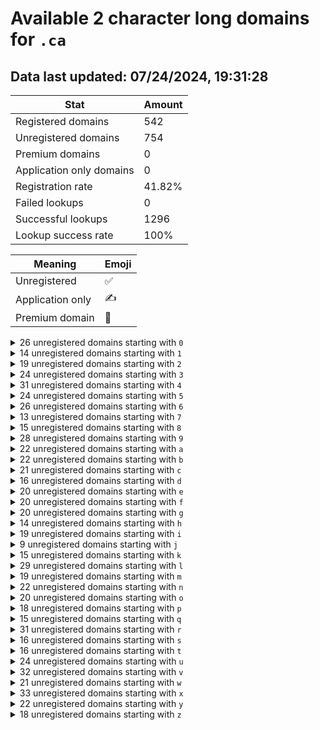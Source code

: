 # Available 2 character long domains for `.ca`

## Data last updated: 07/24/2024, 19:31:28

|Stat|Amount|
|--|--|
|Registered domains|542|
|Unregistered domains|754|
|Premium domains|0|
|Application only domains|0|
|Registration rate|41.82%|
|Failed lookups|0|
|Successful lookups|1296|
|Lookup success rate|100%|


|Meaning|Emoji|
|--|--|
|Unregistered|:white_check_mark:|
|Application only|:writing_hand:|
|Premium domain|:gem:|

<details>
<summary>26 unregistered domains starting with <bold><code>0</code></bold></summary>

|Type|Domain|
|--|--|
|:white_check_mark:|`01.ca`|
|:white_check_mark:|`02.ca`|
|:white_check_mark:|`05.ca`|
|:white_check_mark:|`06.ca`|
|:white_check_mark:|`07.ca`|
|:white_check_mark:|`08.ca`|
|:white_check_mark:|`0a.ca`|
|:white_check_mark:|`0b.ca`|
|:white_check_mark:|`0c.ca`|
|:white_check_mark:|`0d.ca`|
|:white_check_mark:|`0e.ca`|
|:white_check_mark:|`0f.ca`|
|:white_check_mark:|`0g.ca`|
|:white_check_mark:|`0h.ca`|
|:white_check_mark:|`0i.ca`|
|:white_check_mark:|`0k.ca`|
|:white_check_mark:|`0m.ca`|
|:white_check_mark:|`0n.ca`|
|:white_check_mark:|`0o.ca`|
|:white_check_mark:|`0q.ca`|
|:white_check_mark:|`0t.ca`|
|:white_check_mark:|`0u.ca`|
|:white_check_mark:|`0v.ca`|
|:white_check_mark:|`0w.ca`|
|:white_check_mark:|`0x.ca`|
|:white_check_mark:|`0y.ca`|
</details>
<details>
<summary>14 unregistered domains starting with <bold><code>1</code></bold></summary>

|Type|Domain|
|--|--|
|:white_check_mark:|`13.ca`|
|:white_check_mark:|`14.ca`|
|:white_check_mark:|`1a.ca`|
|:white_check_mark:|`1c.ca`|
|:white_check_mark:|`1e.ca`|
|:white_check_mark:|`1g.ca`|
|:white_check_mark:|`1i.ca`|
|:white_check_mark:|`1l.ca`|
|:white_check_mark:|`1m.ca`|
|:white_check_mark:|`1n.ca`|
|:white_check_mark:|`1o.ca`|
|:white_check_mark:|`1s.ca`|
|:white_check_mark:|`1x.ca`|
|:white_check_mark:|`1y.ca`|
</details>
<details>
<summary>19 unregistered domains starting with <bold><code>2</code></bold></summary>

|Type|Domain|
|--|--|
|:white_check_mark:|`20.ca`|
|:white_check_mark:|`27.ca`|
|:white_check_mark:|`2a.ca`|
|:white_check_mark:|`2b.ca`|
|:white_check_mark:|`2c.ca`|
|:white_check_mark:|`2d.ca`|
|:white_check_mark:|`2e.ca`|
|:white_check_mark:|`2g.ca`|
|:white_check_mark:|`2h.ca`|
|:white_check_mark:|`2i.ca`|
|:white_check_mark:|`2m.ca`|
|:white_check_mark:|`2n.ca`|
|:white_check_mark:|`2o.ca`|
|:white_check_mark:|`2p.ca`|
|:white_check_mark:|`2q.ca`|
|:white_check_mark:|`2r.ca`|
|:white_check_mark:|`2u.ca`|
|:white_check_mark:|`2v.ca`|
|:white_check_mark:|`2y.ca`|
</details>
<details>
<summary>24 unregistered domains starting with <bold><code>3</code></bold></summary>

|Type|Domain|
|--|--|
|:white_check_mark:|`32.ca`|
|:white_check_mark:|`33.ca`|
|:white_check_mark:|`34.ca`|
|:white_check_mark:|`35.ca`|
|:white_check_mark:|`37.ca`|
|:white_check_mark:|`39.ca`|
|:white_check_mark:|`3c.ca`|
|:white_check_mark:|`3f.ca`|
|:white_check_mark:|`3g.ca`|
|:white_check_mark:|`3k.ca`|
|:white_check_mark:|`3l.ca`|
|:white_check_mark:|`3m.ca`|
|:white_check_mark:|`3n.ca`|
|:white_check_mark:|`3o.ca`|
|:white_check_mark:|`3p.ca`|
|:white_check_mark:|`3q.ca`|
|:white_check_mark:|`3r.ca`|
|:white_check_mark:|`3s.ca`|
|:white_check_mark:|`3t.ca`|
|:white_check_mark:|`3u.ca`|
|:white_check_mark:|`3v.ca`|
|:white_check_mark:|`3w.ca`|
|:white_check_mark:|`3x.ca`|
|:white_check_mark:|`3z.ca`|
</details>
<details>
<summary>31 unregistered domains starting with <bold><code>4</code></bold></summary>

|Type|Domain|
|--|--|
|:white_check_mark:|`40.ca`|
|:white_check_mark:|`41.ca`|
|:white_check_mark:|`42.ca`|
|:white_check_mark:|`45.ca`|
|:white_check_mark:|`46.ca`|
|:white_check_mark:|`48.ca`|
|:white_check_mark:|`4a.ca`|
|:white_check_mark:|`4c.ca`|
|:white_check_mark:|`4d.ca`|
|:white_check_mark:|`4e.ca`|
|:white_check_mark:|`4f.ca`|
|:white_check_mark:|`4g.ca`|
|:white_check_mark:|`4h.ca`|
|:white_check_mark:|`4i.ca`|
|:white_check_mark:|`4j.ca`|
|:white_check_mark:|`4k.ca`|
|:white_check_mark:|`4l.ca`|
|:white_check_mark:|`4m.ca`|
|:white_check_mark:|`4n.ca`|
|:white_check_mark:|`4o.ca`|
|:white_check_mark:|`4p.ca`|
|:white_check_mark:|`4q.ca`|
|:white_check_mark:|`4r.ca`|
|:white_check_mark:|`4s.ca`|
|:white_check_mark:|`4t.ca`|
|:white_check_mark:|`4u.ca`|
|:white_check_mark:|`4v.ca`|
|:white_check_mark:|`4w.ca`|
|:white_check_mark:|`4x.ca`|
|:white_check_mark:|`4y.ca`|
|:white_check_mark:|`4z.ca`|
</details>
<details>
<summary>24 unregistered domains starting with <bold><code>5</code></bold></summary>

|Type|Domain|
|--|--|
|:white_check_mark:|`50.ca`|
|:white_check_mark:|`51.ca`|
|:white_check_mark:|`52.ca`|
|:white_check_mark:|`53.ca`|
|:white_check_mark:|`56.ca`|
|:white_check_mark:|`5e.ca`|
|:white_check_mark:|`5g.ca`|
|:white_check_mark:|`5i.ca`|
|:white_check_mark:|`5j.ca`|
|:white_check_mark:|`5k.ca`|
|:white_check_mark:|`5l.ca`|
|:white_check_mark:|`5m.ca`|
|:white_check_mark:|`5o.ca`|
|:white_check_mark:|`5p.ca`|
|:white_check_mark:|`5q.ca`|
|:white_check_mark:|`5r.ca`|
|:white_check_mark:|`5s.ca`|
|:white_check_mark:|`5t.ca`|
|:white_check_mark:|`5u.ca`|
|:white_check_mark:|`5v.ca`|
|:white_check_mark:|`5w.ca`|
|:white_check_mark:|`5x.ca`|
|:white_check_mark:|`5y.ca`|
|:white_check_mark:|`5z.ca`|
</details>
<details>
<summary>26 unregistered domains starting with <bold><code>6</code></bold></summary>

|Type|Domain|
|--|--|
|:white_check_mark:|`60.ca`|
|:white_check_mark:|`61.ca`|
|:white_check_mark:|`62.ca`|
|:white_check_mark:|`63.ca`|
|:white_check_mark:|`64.ca`|
|:white_check_mark:|`65.ca`|
|:white_check_mark:|`67.ca`|
|:white_check_mark:|`69.ca`|
|:white_check_mark:|`6a.ca`|
|:white_check_mark:|`6c.ca`|
|:white_check_mark:|`6d.ca`|
|:white_check_mark:|`6g.ca`|
|:white_check_mark:|`6h.ca`|
|:white_check_mark:|`6i.ca`|
|:white_check_mark:|`6j.ca`|
|:white_check_mark:|`6m.ca`|
|:white_check_mark:|`6o.ca`|
|:white_check_mark:|`6q.ca`|
|:white_check_mark:|`6s.ca`|
|:white_check_mark:|`6t.ca`|
|:white_check_mark:|`6u.ca`|
|:white_check_mark:|`6v.ca`|
|:white_check_mark:|`6w.ca`|
|:white_check_mark:|`6x.ca`|
|:white_check_mark:|`6y.ca`|
|:white_check_mark:|`6z.ca`|
</details>
<details>
<summary>13 unregistered domains starting with <bold><code>7</code></bold></summary>

|Type|Domain|
|--|--|
|:white_check_mark:|`73.ca`|
|:white_check_mark:|`76.ca`|
|:white_check_mark:|`77.ca`|
|:white_check_mark:|`78.ca`|
|:white_check_mark:|`7b.ca`|
|:white_check_mark:|`7c.ca`|
|:white_check_mark:|`7d.ca`|
|:white_check_mark:|`7e.ca`|
|:white_check_mark:|`7g.ca`|
|:white_check_mark:|`7i.ca`|
|:white_check_mark:|`7o.ca`|
|:white_check_mark:|`7r.ca`|
|:white_check_mark:|`7s.ca`|
</details>
<details>
<summary>15 unregistered domains starting with <bold><code>8</code></bold></summary>

|Type|Domain|
|--|--|
|:white_check_mark:|`80.ca`|
|:white_check_mark:|`81.ca`|
|:white_check_mark:|`84.ca`|
|:white_check_mark:|`89.ca`|
|:white_check_mark:|`8a.ca`|
|:white_check_mark:|`8e.ca`|
|:white_check_mark:|`8f.ca`|
|:white_check_mark:|`8h.ca`|
|:white_check_mark:|`8i.ca`|
|:white_check_mark:|`8l.ca`|
|:white_check_mark:|`8n.ca`|
|:white_check_mark:|`8q.ca`|
|:white_check_mark:|`8u.ca`|
|:white_check_mark:|`8v.ca`|
|:white_check_mark:|`8y.ca`|
</details>
<details>
<summary>28 unregistered domains starting with <bold><code>9</code></bold></summary>

|Type|Domain|
|--|--|
|:white_check_mark:|`90.ca`|
|:white_check_mark:|`91.ca`|
|:white_check_mark:|`93.ca`|
|:white_check_mark:|`95.ca`|
|:white_check_mark:|`96.ca`|
|:white_check_mark:|`97.ca`|
|:white_check_mark:|`98.ca`|
|:white_check_mark:|`99.ca`|
|:white_check_mark:|`9a.ca`|
|:white_check_mark:|`9e.ca`|
|:white_check_mark:|`9g.ca`|
|:white_check_mark:|`9h.ca`|
|:white_check_mark:|`9i.ca`|
|:white_check_mark:|`9j.ca`|
|:white_check_mark:|`9k.ca`|
|:white_check_mark:|`9l.ca`|
|:white_check_mark:|`9m.ca`|
|:white_check_mark:|`9n.ca`|
|:white_check_mark:|`9o.ca`|
|:white_check_mark:|`9p.ca`|
|:white_check_mark:|`9q.ca`|
|:white_check_mark:|`9r.ca`|
|:white_check_mark:|`9s.ca`|
|:white_check_mark:|`9t.ca`|
|:white_check_mark:|`9u.ca`|
|:white_check_mark:|`9w.ca`|
|:white_check_mark:|`9x.ca`|
|:white_check_mark:|`9z.ca`|
</details>
<details>
<summary>22 unregistered domains starting with <bold><code>a</code></bold></summary>

|Type|Domain|
|--|--|
|:white_check_mark:|`a0.ca`|
|:white_check_mark:|`a1.ca`|
|:white_check_mark:|`a3.ca`|
|:white_check_mark:|`a5.ca`|
|:white_check_mark:|`a6.ca`|
|:white_check_mark:|`a7.ca`|
|:white_check_mark:|`a8.ca`|
|:white_check_mark:|`a9.ca`|
|:white_check_mark:|`ab.ca`|
|:white_check_mark:|`ad.ca`|
|:white_check_mark:|`af.ca`|
|:white_check_mark:|`ai.ca`|
|:white_check_mark:|`aj.ca`|
|:white_check_mark:|`al.ca`|
|:white_check_mark:|`am.ca`|
|:white_check_mark:|`ar.ca`|
|:white_check_mark:|`at.ca`|
|:white_check_mark:|`au.ca`|
|:white_check_mark:|`aw.ca`|
|:white_check_mark:|`ax.ca`|
|:white_check_mark:|`ay.ca`|
|:white_check_mark:|`az.ca`|
</details>
<details>
<summary>22 unregistered domains starting with <bold><code>b</code></bold></summary>

|Type|Domain|
|--|--|
|:white_check_mark:|`b0.ca`|
|:white_check_mark:|`b2.ca`|
|:white_check_mark:|`b9.ca`|
|:white_check_mark:|`ba.ca`|
|:white_check_mark:|`bb.ca`|
|:white_check_mark:|`bc.ca`|
|:white_check_mark:|`bd.ca`|
|:white_check_mark:|`be.ca`|
|:white_check_mark:|`bh.ca`|
|:white_check_mark:|`bj.ca`|
|:white_check_mark:|`bk.ca`|
|:white_check_mark:|`bl.ca`|
|:white_check_mark:|`bn.ca`|
|:white_check_mark:|`bo.ca`|
|:white_check_mark:|`bp.ca`|
|:white_check_mark:|`bq.ca`|
|:white_check_mark:|`bs.ca`|
|:white_check_mark:|`bv.ca`|
|:white_check_mark:|`bw.ca`|
|:white_check_mark:|`bx.ca`|
|:white_check_mark:|`by.ca`|
|:white_check_mark:|`bz.ca`|
</details>
<details>
<summary>21 unregistered domains starting with <bold><code>c</code></bold></summary>

|Type|Domain|
|--|--|
|:white_check_mark:|`c0.ca`|
|:white_check_mark:|`c1.ca`|
|:white_check_mark:|`c2.ca`|
|:white_check_mark:|`c3.ca`|
|:white_check_mark:|`c5.ca`|
|:white_check_mark:|`c9.ca`|
|:white_check_mark:|`ca.ca`|
|:white_check_mark:|`cb.ca`|
|:white_check_mark:|`ce.ca`|
|:white_check_mark:|`cg.ca`|
|:white_check_mark:|`ch.ca`|
|:white_check_mark:|`cj.ca`|
|:white_check_mark:|`cn.ca`|
|:white_check_mark:|`co.ca`|
|:white_check_mark:|`cp.ca`|
|:white_check_mark:|`cq.ca`|
|:white_check_mark:|`cr.ca`|
|:white_check_mark:|`cs.ca`|
|:white_check_mark:|`cu.ca`|
|:white_check_mark:|`cv.ca`|
|:white_check_mark:|`cz.ca`|
</details>
<details>
<summary>16 unregistered domains starting with <bold><code>d</code></bold></summary>

|Type|Domain|
|--|--|
|:white_check_mark:|`d4.ca`|
|:white_check_mark:|`d9.ca`|
|:white_check_mark:|`da.ca`|
|:white_check_mark:|`de.ca`|
|:white_check_mark:|`df.ca`|
|:white_check_mark:|`dh.ca`|
|:white_check_mark:|`di.ca`|
|:white_check_mark:|`dl.ca`|
|:white_check_mark:|`dm.ca`|
|:white_check_mark:|`dn.ca`|
|:white_check_mark:|`dp.ca`|
|:white_check_mark:|`dq.ca`|
|:white_check_mark:|`ds.ca`|
|:white_check_mark:|`dt.ca`|
|:white_check_mark:|`du.ca`|
|:white_check_mark:|`dv.ca`|
</details>
<details>
<summary>20 unregistered domains starting with <bold><code>e</code></bold></summary>

|Type|Domain|
|--|--|
|:white_check_mark:|`e0.ca`|
|:white_check_mark:|`e3.ca`|
|:white_check_mark:|`e4.ca`|
|:white_check_mark:|`e8.ca`|
|:white_check_mark:|`e9.ca`|
|:white_check_mark:|`ea.ca`|
|:white_check_mark:|`eb.ca`|
|:white_check_mark:|`ec.ca`|
|:white_check_mark:|`ed.ca`|
|:white_check_mark:|`ee.ca`|
|:white_check_mark:|`eg.ca`|
|:white_check_mark:|`ej.ca`|
|:white_check_mark:|`el.ca`|
|:white_check_mark:|`ep.ca`|
|:white_check_mark:|`er.ca`|
|:white_check_mark:|`es.ca`|
|:white_check_mark:|`et.ca`|
|:white_check_mark:|`eu.ca`|
|:white_check_mark:|`ew.ca`|
|:white_check_mark:|`ex.ca`|
</details>
<details>
<summary>20 unregistered domains starting with <bold><code>f</code></bold></summary>

|Type|Domain|
|--|--|
|:white_check_mark:|`f1.ca`|
|:white_check_mark:|`f3.ca`|
|:white_check_mark:|`f6.ca`|
|:white_check_mark:|`f9.ca`|
|:white_check_mark:|`fc.ca`|
|:white_check_mark:|`fd.ca`|
|:white_check_mark:|`fe.ca`|
|:white_check_mark:|`ff.ca`|
|:white_check_mark:|`fg.ca`|
|:white_check_mark:|`fj.ca`|
|:white_check_mark:|`fm.ca`|
|:white_check_mark:|`fo.ca`|
|:white_check_mark:|`fp.ca`|
|:white_check_mark:|`fq.ca`|
|:white_check_mark:|`fr.ca`|
|:white_check_mark:|`fs.ca`|
|:white_check_mark:|`ft.ca`|
|:white_check_mark:|`fu.ca`|
|:white_check_mark:|`fw.ca`|
|:white_check_mark:|`fy.ca`|
</details>
<details>
<summary>20 unregistered domains starting with <bold><code>g</code></bold></summary>

|Type|Domain|
|--|--|
|:white_check_mark:|`g1.ca`|
|:white_check_mark:|`g2.ca`|
|:white_check_mark:|`g3.ca`|
|:white_check_mark:|`g4.ca`|
|:white_check_mark:|`g5.ca`|
|:white_check_mark:|`g6.ca`|
|:white_check_mark:|`g7.ca`|
|:white_check_mark:|`g8.ca`|
|:white_check_mark:|`g9.ca`|
|:white_check_mark:|`gb.ca`|
|:white_check_mark:|`gf.ca`|
|:white_check_mark:|`gj.ca`|
|:white_check_mark:|`gm.ca`|
|:white_check_mark:|`gn.ca`|
|:white_check_mark:|`gp.ca`|
|:white_check_mark:|`gr.ca`|
|:white_check_mark:|`gs.ca`|
|:white_check_mark:|`gt.ca`|
|:white_check_mark:|`gu.ca`|
|:white_check_mark:|`gv.ca`|
</details>
<details>
<summary>14 unregistered domains starting with <bold><code>h</code></bold></summary>

|Type|Domain|
|--|--|
|:white_check_mark:|`h4.ca`|
|:white_check_mark:|`ha.ca`|
|:white_check_mark:|`hb.ca`|
|:white_check_mark:|`hc.ca`|
|:white_check_mark:|`hd.ca`|
|:white_check_mark:|`he.ca`|
|:white_check_mark:|`hf.ca`|
|:white_check_mark:|`hh.ca`|
|:white_check_mark:|`hj.ca`|
|:white_check_mark:|`hl.ca`|
|:white_check_mark:|`ho.ca`|
|:white_check_mark:|`hp.ca`|
|:white_check_mark:|`hq.ca`|
|:white_check_mark:|`hu.ca`|
</details>
<details>
<summary>19 unregistered domains starting with <bold><code>i</code></bold></summary>

|Type|Domain|
|--|--|
|:white_check_mark:|`i0.ca`|
|:white_check_mark:|`i3.ca`|
|:white_check_mark:|`i5.ca`|
|:white_check_mark:|`i6.ca`|
|:white_check_mark:|`ic.ca`|
|:white_check_mark:|`id.ca`|
|:white_check_mark:|`ig.ca`|
|:white_check_mark:|`ii.ca`|
|:white_check_mark:|`im.ca`|
|:white_check_mark:|`in.ca`|
|:white_check_mark:|`io.ca`|
|:white_check_mark:|`ip.ca`|
|:white_check_mark:|`iq.ca`|
|:white_check_mark:|`ir.ca`|
|:white_check_mark:|`is.ca`|
|:white_check_mark:|`iu.ca`|
|:white_check_mark:|`iw.ca`|
|:white_check_mark:|`iy.ca`|
|:white_check_mark:|`iz.ca`|
</details>
<details>
<summary>9 unregistered domains starting with <bold><code>j</code></bold></summary>

|Type|Domain|
|--|--|
|:white_check_mark:|`j8.ca`|
|:white_check_mark:|`ji.ca`|
|:white_check_mark:|`jj.ca`|
|:white_check_mark:|`jk.ca`|
|:white_check_mark:|`jm.ca`|
|:white_check_mark:|`jo.ca`|
|:white_check_mark:|`jq.ca`|
|:white_check_mark:|`js.ca`|
|:white_check_mark:|`jz.ca`|
</details>
<details>
<summary>15 unregistered domains starting with <bold><code>k</code></bold></summary>

|Type|Domain|
|--|--|
|:white_check_mark:|`k0.ca`|
|:white_check_mark:|`k4.ca`|
|:white_check_mark:|`k5.ca`|
|:white_check_mark:|`k6.ca`|
|:white_check_mark:|`k8.ca`|
|:white_check_mark:|`k9.ca`|
|:white_check_mark:|`kb.ca`|
|:white_check_mark:|`kc.ca`|
|:white_check_mark:|`ke.ca`|
|:white_check_mark:|`kj.ca`|
|:white_check_mark:|`kk.ca`|
|:white_check_mark:|`kp.ca`|
|:white_check_mark:|`kq.ca`|
|:white_check_mark:|`kw.ca`|
|:white_check_mark:|`ky.ca`|
</details>
<details>
<summary>29 unregistered domains starting with <bold><code>l</code></bold></summary>

|Type|Domain|
|--|--|
|:white_check_mark:|`l0.ca`|
|:white_check_mark:|`l1.ca`|
|:white_check_mark:|`l2.ca`|
|:white_check_mark:|`l3.ca`|
|:white_check_mark:|`l4.ca`|
|:white_check_mark:|`l5.ca`|
|:white_check_mark:|`l6.ca`|
|:white_check_mark:|`l7.ca`|
|:white_check_mark:|`l8.ca`|
|:white_check_mark:|`l9.ca`|
|:white_check_mark:|`la.ca`|
|:white_check_mark:|`lb.ca`|
|:white_check_mark:|`lc.ca`|
|:white_check_mark:|`le.ca`|
|:white_check_mark:|`lf.ca`|
|:white_check_mark:|`lg.ca`|
|:white_check_mark:|`li.ca`|
|:white_check_mark:|`lj.ca`|
|:white_check_mark:|`lk.ca`|
|:white_check_mark:|`ll.ca`|
|:white_check_mark:|`lm.ca`|
|:white_check_mark:|`ln.ca`|
|:white_check_mark:|`lr.ca`|
|:white_check_mark:|`ls.ca`|
|:white_check_mark:|`lt.ca`|
|:white_check_mark:|`lu.ca`|
|:white_check_mark:|`lv.ca`|
|:white_check_mark:|`lx.ca`|
|:white_check_mark:|`ly.ca`|
</details>
<details>
<summary>19 unregistered domains starting with <bold><code>m</code></bold></summary>

|Type|Domain|
|--|--|
|:white_check_mark:|`m1.ca`|
|:white_check_mark:|`m3.ca`|
|:white_check_mark:|`m4.ca`|
|:white_check_mark:|`m8.ca`|
|:white_check_mark:|`ma.ca`|
|:white_check_mark:|`mb.ca`|
|:white_check_mark:|`mc.ca`|
|:white_check_mark:|`md.ca`|
|:white_check_mark:|`me.ca`|
|:white_check_mark:|`mf.ca`|
|:white_check_mark:|`mg.ca`|
|:white_check_mark:|`mi.ca`|
|:white_check_mark:|`mj.ca`|
|:white_check_mark:|`mk.ca`|
|:white_check_mark:|`ml.ca`|
|:white_check_mark:|`mp.ca`|
|:white_check_mark:|`mq.ca`|
|:white_check_mark:|`mx.ca`|
|:white_check_mark:|`mz.ca`|
</details>
<details>
<summary>22 unregistered domains starting with <bold><code>n</code></bold></summary>

|Type|Domain|
|--|--|
|:white_check_mark:|`n7.ca`|
|:white_check_mark:|`n8.ca`|
|:white_check_mark:|`nb.ca`|
|:white_check_mark:|`nc.ca`|
|:white_check_mark:|`nd.ca`|
|:white_check_mark:|`ne.ca`|
|:white_check_mark:|`nf.ca`|
|:white_check_mark:|`nh.ca`|
|:white_check_mark:|`nk.ca`|
|:white_check_mark:|`nl.ca`|
|:white_check_mark:|`nm.ca`|
|:white_check_mark:|`nn.ca`|
|:white_check_mark:|`no.ca`|
|:white_check_mark:|`np.ca`|
|:white_check_mark:|`nr.ca`|
|:white_check_mark:|`ns.ca`|
|:white_check_mark:|`nt.ca`|
|:white_check_mark:|`nu.ca`|
|:white_check_mark:|`nv.ca`|
|:white_check_mark:|`nw.ca`|
|:white_check_mark:|`nx.ca`|
|:white_check_mark:|`nz.ca`|
</details>
<details>
<summary>20 unregistered domains starting with <bold><code>o</code></bold></summary>

|Type|Domain|
|--|--|
|:white_check_mark:|`o3.ca`|
|:white_check_mark:|`o4.ca`|
|:white_check_mark:|`o5.ca`|
|:white_check_mark:|`o6.ca`|
|:white_check_mark:|`o7.ca`|
|:white_check_mark:|`o8.ca`|
|:white_check_mark:|`o9.ca`|
|:white_check_mark:|`oa.ca`|
|:white_check_mark:|`ob.ca`|
|:white_check_mark:|`od.ca`|
|:white_check_mark:|`oe.ca`|
|:white_check_mark:|`oh.ca`|
|:white_check_mark:|`oj.ca`|
|:white_check_mark:|`on.ca`|
|:white_check_mark:|`or.ca`|
|:white_check_mark:|`os.ca`|
|:white_check_mark:|`ot.ca`|
|:white_check_mark:|`ov.ca`|
|:white_check_mark:|`oy.ca`|
|:white_check_mark:|`oz.ca`|
</details>
<details>
<summary>18 unregistered domains starting with <bold><code>p</code></bold></summary>

|Type|Domain|
|--|--|
|:white_check_mark:|`p4.ca`|
|:white_check_mark:|`p7.ca`|
|:white_check_mark:|`pa.ca`|
|:white_check_mark:|`pb.ca`|
|:white_check_mark:|`pc.ca`|
|:white_check_mark:|`pe.ca`|
|:white_check_mark:|`pf.ca`|
|:white_check_mark:|`pg.ca`|
|:white_check_mark:|`ph.ca`|
|:white_check_mark:|`pj.ca`|
|:white_check_mark:|`pk.ca`|
|:white_check_mark:|`pm.ca`|
|:white_check_mark:|`pp.ca`|
|:white_check_mark:|`pq.ca`|
|:white_check_mark:|`pr.ca`|
|:white_check_mark:|`pt.ca`|
|:white_check_mark:|`pv.ca`|
|:white_check_mark:|`px.ca`|
</details>
<details>
<summary>15 unregistered domains starting with <bold><code>q</code></bold></summary>

|Type|Domain|
|--|--|
|:white_check_mark:|`q0.ca`|
|:white_check_mark:|`q5.ca`|
|:white_check_mark:|`q7.ca`|
|:white_check_mark:|`q8.ca`|
|:white_check_mark:|`qa.ca`|
|:white_check_mark:|`qb.ca`|
|:white_check_mark:|`qc.ca`|
|:white_check_mark:|`qd.ca`|
|:white_check_mark:|`qg.ca`|
|:white_check_mark:|`qh.ca`|
|:white_check_mark:|`qi.ca`|
|:white_check_mark:|`qk.ca`|
|:white_check_mark:|`ql.ca`|
|:white_check_mark:|`qn.ca`|
|:white_check_mark:|`qu.ca`|
</details>
<details>
<summary>31 unregistered domains starting with <bold><code>r</code></bold></summary>

|Type|Domain|
|--|--|
|:white_check_mark:|`r0.ca`|
|:white_check_mark:|`r1.ca`|
|:white_check_mark:|`r2.ca`|
|:white_check_mark:|`r3.ca`|
|:white_check_mark:|`r4.ca`|
|:white_check_mark:|`r5.ca`|
|:white_check_mark:|`r7.ca`|
|:white_check_mark:|`r9.ca`|
|:white_check_mark:|`rb.ca`|
|:white_check_mark:|`rd.ca`|
|:white_check_mark:|`rf.ca`|
|:white_check_mark:|`rg.ca`|
|:white_check_mark:|`rh.ca`|
|:white_check_mark:|`ri.ca`|
|:white_check_mark:|`rj.ca`|
|:white_check_mark:|`rk.ca`|
|:white_check_mark:|`rl.ca`|
|:white_check_mark:|`rm.ca`|
|:white_check_mark:|`rn.ca`|
|:white_check_mark:|`ro.ca`|
|:white_check_mark:|`rp.ca`|
|:white_check_mark:|`rq.ca`|
|:white_check_mark:|`rr.ca`|
|:white_check_mark:|`rs.ca`|
|:white_check_mark:|`rt.ca`|
|:white_check_mark:|`ru.ca`|
|:white_check_mark:|`rv.ca`|
|:white_check_mark:|`rw.ca`|
|:white_check_mark:|`rx.ca`|
|:white_check_mark:|`ry.ca`|
|:white_check_mark:|`rz.ca`|
</details>
<details>
<summary>16 unregistered domains starting with <bold><code>s</code></bold></summary>

|Type|Domain|
|--|--|
|:white_check_mark:|`s7.ca`|
|:white_check_mark:|`s8.ca`|
|:white_check_mark:|`sb.ca`|
|:white_check_mark:|`sd.ca`|
|:white_check_mark:|`se.ca`|
|:white_check_mark:|`sh.ca`|
|:white_check_mark:|`sj.ca`|
|:white_check_mark:|`sk.ca`|
|:white_check_mark:|`sl.ca`|
|:white_check_mark:|`sm.ca`|
|:white_check_mark:|`sr.ca`|
|:white_check_mark:|`ss.ca`|
|:white_check_mark:|`st.ca`|
|:white_check_mark:|`su.ca`|
|:white_check_mark:|`sv.ca`|
|:white_check_mark:|`sz.ca`|
</details>
<details>
<summary>16 unregistered domains starting with <bold><code>t</code></bold></summary>

|Type|Domain|
|--|--|
|:white_check_mark:|`t2.ca`|
|:white_check_mark:|`t3.ca`|
|:white_check_mark:|`t5.ca`|
|:white_check_mark:|`t6.ca`|
|:white_check_mark:|`ta.ca`|
|:white_check_mark:|`te.ca`|
|:white_check_mark:|`ti.ca`|
|:white_check_mark:|`tj.ca`|
|:white_check_mark:|`tk.ca`|
|:white_check_mark:|`tm.ca`|
|:white_check_mark:|`tr.ca`|
|:white_check_mark:|`ts.ca`|
|:white_check_mark:|`tt.ca`|
|:white_check_mark:|`tv.ca`|
|:white_check_mark:|`tx.ca`|
|:white_check_mark:|`ty.ca`|
</details>
<details>
<summary>24 unregistered domains starting with <bold><code>u</code></bold></summary>

|Type|Domain|
|--|--|
|:white_check_mark:|`u0.ca`|
|:white_check_mark:|`u1.ca`|
|:white_check_mark:|`u2.ca`|
|:white_check_mark:|`u3.ca`|
|:white_check_mark:|`u4.ca`|
|:white_check_mark:|`u5.ca`|
|:white_check_mark:|`u6.ca`|
|:white_check_mark:|`u7.ca`|
|:white_check_mark:|`u8.ca`|
|:white_check_mark:|`u9.ca`|
|:white_check_mark:|`ua.ca`|
|:white_check_mark:|`uc.ca`|
|:white_check_mark:|`ud.ca`|
|:white_check_mark:|`uf.ca`|
|:white_check_mark:|`ul.ca`|
|:white_check_mark:|`uo.ca`|
|:white_check_mark:|`uq.ca`|
|:white_check_mark:|`ut.ca`|
|:white_check_mark:|`uu.ca`|
|:white_check_mark:|`uv.ca`|
|:white_check_mark:|`uw.ca`|
|:white_check_mark:|`ux.ca`|
|:white_check_mark:|`uy.ca`|
|:white_check_mark:|`uz.ca`|
</details>
<details>
<summary>32 unregistered domains starting with <bold><code>v</code></bold></summary>

|Type|Domain|
|--|--|
|:white_check_mark:|`v0.ca`|
|:white_check_mark:|`v1.ca`|
|:white_check_mark:|`v2.ca`|
|:white_check_mark:|`v3.ca`|
|:white_check_mark:|`v4.ca`|
|:white_check_mark:|`v5.ca`|
|:white_check_mark:|`v6.ca`|
|:white_check_mark:|`v7.ca`|
|:white_check_mark:|`v8.ca`|
|:white_check_mark:|`v9.ca`|
|:white_check_mark:|`va.ca`|
|:white_check_mark:|`vb.ca`|
|:white_check_mark:|`vc.ca`|
|:white_check_mark:|`vd.ca`|
|:white_check_mark:|`ve.ca`|
|:white_check_mark:|`vg.ca`|
|:white_check_mark:|`vi.ca`|
|:white_check_mark:|`vl.ca`|
|:white_check_mark:|`vm.ca`|
|:white_check_mark:|`vn.ca`|
|:white_check_mark:|`vo.ca`|
|:white_check_mark:|`vp.ca`|
|:white_check_mark:|`vq.ca`|
|:white_check_mark:|`vr.ca`|
|:white_check_mark:|`vs.ca`|
|:white_check_mark:|`vt.ca`|
|:white_check_mark:|`vu.ca`|
|:white_check_mark:|`vv.ca`|
|:white_check_mark:|`vw.ca`|
|:white_check_mark:|`vx.ca`|
|:white_check_mark:|`vy.ca`|
|:white_check_mark:|`vz.ca`|
</details>
<details>
<summary>21 unregistered domains starting with <bold><code>w</code></bold></summary>

|Type|Domain|
|--|--|
|:white_check_mark:|`w0.ca`|
|:white_check_mark:|`w1.ca`|
|:white_check_mark:|`w2.ca`|
|:white_check_mark:|`w3.ca`|
|:white_check_mark:|`w4.ca`|
|:white_check_mark:|`w5.ca`|
|:white_check_mark:|`w6.ca`|
|:white_check_mark:|`w7.ca`|
|:white_check_mark:|`w8.ca`|
|:white_check_mark:|`w9.ca`|
|:white_check_mark:|`wa.ca`|
|:white_check_mark:|`wb.ca`|
|:white_check_mark:|`we.ca`|
|:white_check_mark:|`wf.ca`|
|:white_check_mark:|`wi.ca`|
|:white_check_mark:|`wn.ca`|
|:white_check_mark:|`wp.ca`|
|:white_check_mark:|`ww.ca`|
|:white_check_mark:|`wx.ca`|
|:white_check_mark:|`wy.ca`|
|:white_check_mark:|`wz.ca`|
</details>
<details>
<summary>33 unregistered domains starting with <bold><code>x</code></bold></summary>

|Type|Domain|
|--|--|
|:white_check_mark:|`x0.ca`|
|:white_check_mark:|`x1.ca`|
|:white_check_mark:|`x2.ca`|
|:white_check_mark:|`x3.ca`|
|:white_check_mark:|`x4.ca`|
|:white_check_mark:|`x5.ca`|
|:white_check_mark:|`x6.ca`|
|:white_check_mark:|`x7.ca`|
|:white_check_mark:|`x8.ca`|
|:white_check_mark:|`x9.ca`|
|:white_check_mark:|`xa.ca`|
|:white_check_mark:|`xb.ca`|
|:white_check_mark:|`xc.ca`|
|:white_check_mark:|`xd.ca`|
|:white_check_mark:|`xf.ca`|
|:white_check_mark:|`xh.ca`|
|:white_check_mark:|`xj.ca`|
|:white_check_mark:|`xk.ca`|
|:white_check_mark:|`xl.ca`|
|:white_check_mark:|`xm.ca`|
|:white_check_mark:|`xn.ca`|
|:white_check_mark:|`xo.ca`|
|:white_check_mark:|`xp.ca`|
|:white_check_mark:|`xq.ca`|
|:white_check_mark:|`xr.ca`|
|:white_check_mark:|`xs.ca`|
|:white_check_mark:|`xt.ca`|
|:white_check_mark:|`xu.ca`|
|:white_check_mark:|`xv.ca`|
|:white_check_mark:|`xw.ca`|
|:white_check_mark:|`xx.ca`|
|:white_check_mark:|`xy.ca`|
|:white_check_mark:|`xz.ca`|
</details>
<details>
<summary>22 unregistered domains starting with <bold><code>y</code></bold></summary>

|Type|Domain|
|--|--|
|:white_check_mark:|`y0.ca`|
|:white_check_mark:|`y1.ca`|
|:white_check_mark:|`y2.ca`|
|:white_check_mark:|`y3.ca`|
|:white_check_mark:|`y4.ca`|
|:white_check_mark:|`y8.ca`|
|:white_check_mark:|`ya.ca`|
|:white_check_mark:|`yb.ca`|
|:white_check_mark:|`yc.ca`|
|:white_check_mark:|`yd.ca`|
|:white_check_mark:|`ye.ca`|
|:white_check_mark:|`yf.ca`|
|:white_check_mark:|`yg.ca`|
|:white_check_mark:|`yh.ca`|
|:white_check_mark:|`yi.ca`|
|:white_check_mark:|`yj.ca`|
|:white_check_mark:|`yk.ca`|
|:white_check_mark:|`ym.ca`|
|:white_check_mark:|`yp.ca`|
|:white_check_mark:|`yu.ca`|
|:white_check_mark:|`yv.ca`|
|:white_check_mark:|`yw.ca`|
</details>
<details>
<summary>18 unregistered domains starting with <bold><code>z</code></bold></summary>

|Type|Domain|
|--|--|
|:white_check_mark:|`z2.ca`|
|:white_check_mark:|`z3.ca`|
|:white_check_mark:|`z4.ca`|
|:white_check_mark:|`z5.ca`|
|:white_check_mark:|`z6.ca`|
|:white_check_mark:|`z7.ca`|
|:white_check_mark:|`z8.ca`|
|:white_check_mark:|`z9.ca`|
|:white_check_mark:|`zf.ca`|
|:white_check_mark:|`zg.ca`|
|:white_check_mark:|`zh.ca`|
|:white_check_mark:|`zo.ca`|
|:white_check_mark:|`zt.ca`|
|:white_check_mark:|`zu.ca`|
|:white_check_mark:|`zv.ca`|
|:white_check_mark:|`zw.ca`|
|:white_check_mark:|`zx.ca`|
|:white_check_mark:|`zy.ca`|
</details>